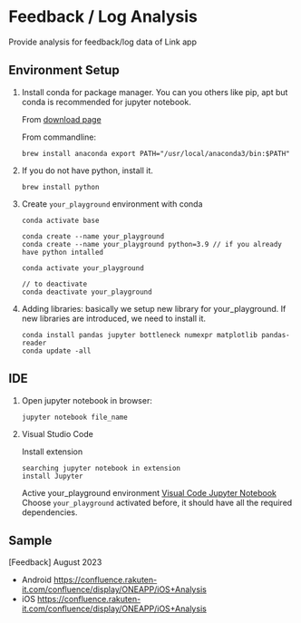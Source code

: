 # Feedback / Log Analysis
Provide analysis for feedback/log data of Link app

## Environment Setup
1. Install conda for package manager. You can you others like pip, apt but conda is recommended for jupyter notebook.

   From [download page](https://www.anaconda.com/download)
   
   From commandline:
   ```
   brew install anaconda export PATH="/usr/local/anaconda3/bin:$PATH"
   ```
2. If you do not have python, install it.
   ```
   brew install python
   ```
3. Create `your_playground` environment with conda
   ```
   conda activate base
   
   conda create --name your_playground
   conda create --name your_playground python=3.9 // if you already have python intalled
  
   conda activate your_playground

   // to deactivate
   conda deactivate your_playground
   ```
4. Adding libraries: basically we setup new library for your_playground. If new libraries are introduced, we need to install it.
   ```
   conda install pandas jupyter bottleneck numexpr matplotlib pandas-reader
   conda update -all
   ```

## IDE
1. Open jupyter notebook in browser:
   ```
   jupyter notebook file_name
   ```
2. Visual Studio Code
   
   Install extension
   ```
   searching jupyter notebook in extension
   install Jupyter
   ```

   Active your_playground environment [Visual Code Jupyter Notebook](https://code.visualstudio.com/docs/datascience/jupyter-notebooks)
   Choose `your_playground` activated before, it should have all the required dependencies.
   

## Sample
[Feedback] August 2023 
* Android https://confluence.rakuten-it.com/confluence/display/ONEAPP/iOS+Analysis
* iOS https://confluence.rakuten-it.com/confluence/display/ONEAPP/iOS+Analysis
